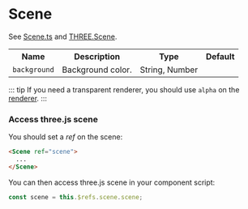 # Scene

See [Scene.ts](https://github.com/troisjs/trois/blob/master/src/core/Scene.ts) and [THREE.Scene](https://threejs.org/docs/#api/en/scenes/Scene).

<table>
  <tbody>
    <tr>
      <th>Name</th>
      <th>Description</th>
      <th>Type</th>
      <th>Default</th>
    </tr>
    <tr>
      <td><code>background</code></td>
      <td>Background color.</td>
      <td>String, Number</td>
      <td></td>
    </tr>
  </tbody>
</table>

::: tip
If you need a transparent renderer, you should use `alpha` on the [renderer](renderer).
:::

### Access three.js scene

You should set a *ref* on the scene:

```html
<Scene ref="scene">
  ...
</Scene>
```

You can then access three.js scene in your component script:

```js
const scene = this.$refs.scene.scene;
```
